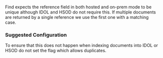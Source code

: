 Find expects the reference field in both hosted and on-prem mode to be unique although IDOL and HSOD do not require this. If multiple documents are returned by a single reference we use the first one with a matching case.

### Suggested Configuration
To ensure that this does not happen when indexing documents into IDOL or HSOD do not set the flag which allows duplicates.